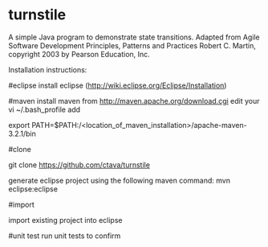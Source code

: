 turnstile
=========

A simple Java program to demonstrate state transitions.
Adapted from Agile Software Development Principles, Patterns and Practices
Robert C. Martin, copyright 2003 by Pearson Education, Inc.

Installation instructions:

#eclipse
install eclipse (http://wiki.eclipse.org/Eclipse/Installation)

#maven
install maven from http://maven.apache.org/download.cgi
edit your vi ~/.bash_profile add

export PATH=$PATH:/<location_of_maven_installation>/apache-maven-3.2.1/bin

#clone

git clone https://github.com/ctava/turnstile

generate eclipse project using the following maven command:
mvn eclipse:eclipse

#import

import existing project into eclipse

#unit test
run unit tests to confirm
